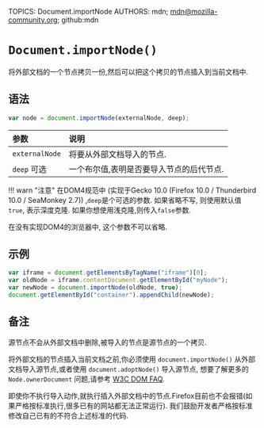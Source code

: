 TOPICS: Document.importNode
AUTHORS: mdn; mdn@mozilla-community.org; github:mdn

# `Document.importNode()`

将外部文档的一个节点拷贝一份,然后可以把这个拷贝的节点插入到当前文档中.

## 语法

```javascript
var node = document.importNode(externalNode, deep);
```

| 参数 | 说明 |
| :-- | :-- |
| `externalNode` | 将要从外部文档导入的节点. |
| `deep` 可选 | 一个布尔值,表明是否要导入节点的后代节点. |

!!! warn "注意"
    在DOM4规范中 (实现于Gecko 10.0 (Firefox 10.0 / Thunderbird 10.0 / SeaMonkey 2.7)) ,`deep`是个可选的参数. 如果省略不写,
    则使用默认值 `true`, 表示深度克隆. 如果你想使用浅克隆,则传入`false`参数.

在没有实现DOM4的浏览器中, 这个参数不可以省略.

## 示例

```javascript
var iframe = document.getElementsByTagName("iframe")[0];
var oldNode = iframe.contentDocument.getElementById("myNode");
var newNode = document.importNode(oldNode, true);
document.getElementById("container").appendChild(newNode);
```

## 备注

源节点不会从外部文档中删除,被导入的节点是源节点的一个拷贝.

将外部文档的节点插入当前文档之前,你必须使用 `document.importNode()` 从外部文档导入源节点,或者使用 `document.adoptNode()` 导入源节点, 想要了解更多的
`Node.ownerDocument` 问题,请参考 [W3C DOM FAQ](http://www.w3.org/DOM/faq.html#ownerdoc).

即使你不执行导入动作,就执行插入外部文档中的节点.Firefox目前也不会报错(如果严格按标准执行,很多已有的网站都无法正常运行). 我们鼓励开发者严格按标准修改自己已有的不符合上述标准的代码.
